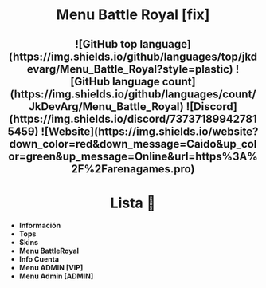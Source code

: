 <h1 align="center">Menu Battle Royal [fix]</h1>
<h2 align="center">
<p align="center">
![GitHub top language](https://img.shields.io/github/languages/top/jkdevarg/Menu_Battle_Royal?style=plastic)
![GitHub language count](https://img.shields.io/github/languages/count/JkDevArg/Menu_Battle_Royal)
![Discord](https://img.shields.io/discord/737371899427815459)
![Website](https://img.shields.io/website?down_color=red&down_message=Caido&up_color=green&up_message=Online&url=https%3A%2F%2Farenagames.pro)
</p>

<h1 align="center">Lista 🦖</h1>

- **Información**
- **Tops**
- **Skins**
- **Menu BattleRoyal**
- **Info Cuenta**
- **Menu ADMIN [VIP]**
- **Menu Admin [ADMIN]**
